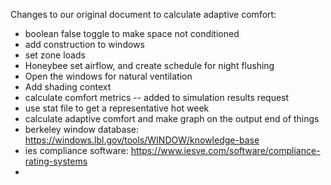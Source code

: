 Changes to our original document to calculate adaptive comfort: 
- boolean false toggle to make space not conditioned
- add construction to windows
- set zone loads
- Honeybee set airflow, and create schedule for night flushing 
- Open the windows for natural ventilation
- Add shading context
- calculate comfort metrics -- added to simulation results request
- use stat file to get a representative hot week
- calculate adaptive comfort and make graph on the output end of things
- berkeley window database: https://windows.lbl.gov/tools/WINDOW/knowledge-base
- ies compliance software: https://www.iesve.com/software/compliance-rating-systems
- 